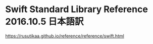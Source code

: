 ﻿# Swift Standard Library Reference 2016.10.5 日本語訳

https://rusutikaa.github.io/reference/reference/swift.html
